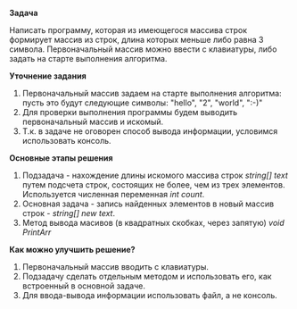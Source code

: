 **Задача** 

Написать программу, которая из имеющегося массива строк 
формирует массив из строк, длина которых меньше либо равна 3 символа. 
Первоначальный массив можно ввести с клавиатуры, 
либо задать на старте выполнения алгоритма. 

**Уточнение задания**
1. Первоначальный массив задаем на старте выполнения алгоритма:
пусть это будут следующие символы: "hello", "2", "world", ":-)" 
2. Для проверки выполнения программы будем выводить первоначальный массив и искомый.
3. Т.к. в задаче не оговорен способ вывода информации, условимся использовать консоль.

**Основные этапы решения**
1. Подзадача - нахождение длины искомого массива строк *string[] text* путем подсчета строк, состоящих не более, чем из трех элементов. Используется численная переменная *int count*.
2. Основная задача - запись найденных элементов в новый массив строк - *string[] new text*.
3. Метод вывода масивов (в квадратных скобках, через запятую) *void PrintArr*

**Как можно улучшить решение?**
1. Первоначальный массив вводить с клавиатуры.
2. Подзадачу сделать отдельным методом и использовать его, как встроенный в основной задаче.
3. Для ввода-вывода информации использовать файл, а не консоль.
